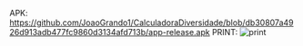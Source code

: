 APK: https://github.com/JoaoGrando1/CalculadoraDiversidade/blob/db30807a4926d913adb477fc9860d3134afd713b/app-release.apk
PRINT: ![print](https://github.com/JoaoGrando1/CalculadoraDiversidade/assets/134527296/b8c19973-245e-4a5f-8d50-3d76e9cee084)

